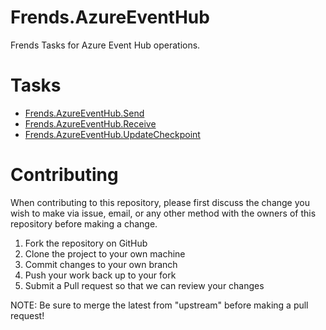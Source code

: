 # Frends.AzureEventHub
Frends Tasks for Azure Event Hub operations.

# Tasks

- [Frends.AzureEventHub.Send](Frends.AzureEventHub.Send/README.md)
- [Frends.AzureEventHub.Receive](Frends.AzureEventHub.Receive/README.md)
- [Frends.AzureEventHub.UpdateCheckpoint](Frends.AzureEventHub.UpdateCheckpoint/README.md)

# Contributing
When contributing to this repository, please first discuss the change you wish to make via issue, email, or any other method with the owners of this repository before making a change.

1. Fork the repository on GitHub
2. Clone the project to your own machine
3. Commit changes to your own branch
4. Push your work back up to your fork
5. Submit a Pull request so that we can review your changes

NOTE: Be sure to merge the latest from "upstream" before making a pull request!
